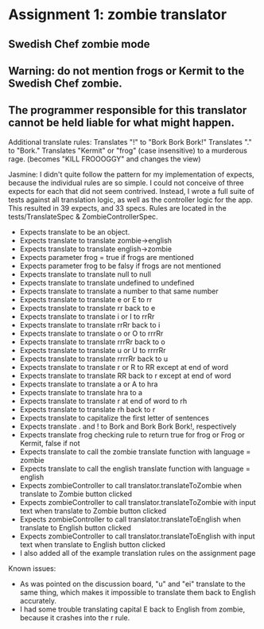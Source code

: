 # Assignment 1: zombie translator
## Swedish Chef zombie mode

## Warning: do not mention frogs or Kermit to the Swedish Chef zombie.
## The programmer responsible for this translator cannot be held liable for what might happen.

Additional translate rules:
Translates "!" to "Bork Bork Bork!"
Translates "." to "Bork."
Translates "Kermit" or "frog" (case insensitive) to a murderous rage.
 (becomes "KILL FROOOGGY" and changes the view)
 
Jasmine:
I didn't quite follow the pattern for my implementation of expects, because the individual rules are so simple. I could
 not conceive of three expects for each that did not seem contrived. Instead, I wrote a full suite of tests against
 all translation logic, as well as the controller logic for the app. This resulted in 39 expects, and 33 specs. Rules
 are located in the tests/TranslateSpec & ZombieControllerSpec.

* Expects translate to be an object.
* Expects translate to translate zombie->english
* Expects translate to translate english->zombie
* Expects parameter frog = true if frogs are mentioned
* Expects parameter frog to be falsy if frogs are not mentioned
* Expects translate to translate null to null
* Expects translate to translate undefined to undefined
* Expects translate to translate a number to that same number
* Expects translate to translate e or E to rr
* Expects translate to translate rr back to e
* Expects translate to translate i or I to rrRr
* Expects translate to translate rrRr back to i
* Expects translate to translate o or O to rrrRr
* Expects translate to translate rrrRr back to o
* Expects translate to translate u or U to rrrrRr
* Expects translate to translate rrrrRr back to u
* Expects translate to translate r or R to RR except at end of word
* Expects translate to translate RR back to r except at end of word
* Expects translate to translate a or A to hra
* Expects translate to translate hra to a
* Expects translate to translate r at end of word to rh
* Expects translate to translate rh back to r
* Expects translate to capitalize the first letter of sentences
* Expects translate . and ! to Bork and Bork Bork Bork!, respectively
* Expects translate frog checking rule to return true for frog or Frog or Kermit, false if not
* Expects translate to call the zombie translate function with language = zombie
* Expects translate to call the english translate function with language = english
* Expects zombieController to call translator.translateToZombie when translate to Zombie button clicked
* Expects zombieController to call translator.translateToZombie with input text when translate to Zombie button clicked
* Expects zombieController to call translator.translateToEnglish when translate to English button clicked
* Expects zombieController to call translator.translateToEnglish with input text when translate to English button clicked
* I also added all of the example translation rules on the assignment page
 
Known issues:

* As was pointed on the discussion board, "u" and "ei" translate to the same thing, which makes it impossible to 
translate them back to English accurately.
* I had some trouble translating capital E back to English from zombie, because it crashes into the r rule.
 